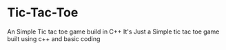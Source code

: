 # Tic-Tac-Toe
An Simple Tic tac toe game build in C++
It's Just a Simple tic tac toe game built using c++ and basic coding
